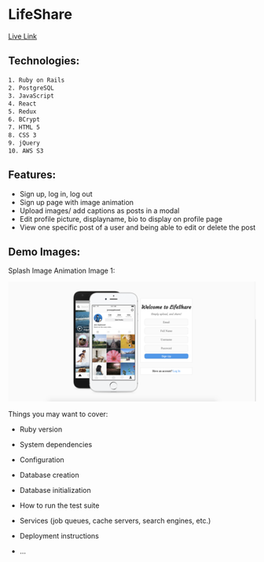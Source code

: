 # LifeShare

[Live Link](https://life-share.herokuapp.com/#/)


## Technologies:

    1. Ruby on Rails
    2. PostgreSQL
    3. JavaScript
    4. React
    5. Redux
    6. BCrypt
    7. HTML 5
    8. CSS 3
    9. jQuery
    10. AWS S3

## Features:
* Sign up, log in, log out
* Sign up page with image animation
* Upload images/ add captions as posts in a modal
* Edit profile picture, displayname, bio to display on profile page
* View one specific post of a user and being able to edit or delete the post

## Demo Images:

Splash Image Animation Image 1: 

![](https://github.com/ckuo15/LifeShare/blob/master/LifeShare/app/assets/images/splash_page.png "Logo Title Text 1")



Things you may want to cover:

* Ruby version

* System dependencies

* Configuration

* Database creation

* Database initialization

* How to run the test suite

* Services (job queues, cache servers, search engines, etc.)

* Deployment instructions

* ...
